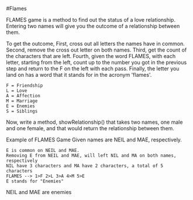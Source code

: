 #Flames

FLAMES game is a method to find out the status of a love relationship. Entering two names will give you the outcome of a relationship between them.

To get the outcome,
First, cross out all letters the names have in common.
Second, remove the cross out letter on both names.
Third, get the count of the characters that are left.
Fourth, given the word FLAMES, with each letter, starting from the left, count up to the number you got in the previous step and return to the F on the left with each pass.
Finally, the letter you land on has a word that it stands for in the acronym 'flames'.

    F = Friendship
    L = Love
    A = Affection
    M = Marriage
    E = Enemies
    S = Siblings

Now, write a method, showRelationship() that takes two names, one male and one female, and that would return the relationship between them.

Example of FLAMES Game Given names are NEIL and MAE, respectively.

    E is common on NEIL and MAE.
    Removing E from NEIL and MAE, will left NIL and MA on both names, respectively
    NIL have 3 characters and MA have 2 characters, a total of 5 characters
    FLAMES --> 1>F 2>L 3>A 4>M 5>E
    E stands for "Enemies"

NEIL and MAE are enemies
